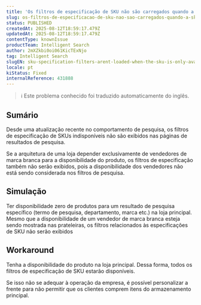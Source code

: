 ```yaml
---
title: 'Os filtros de especificação de SKU não são carregados quando a SKU está disponível apenas em um vendedor Whitelabel'
slug: os-filtros-de-especificacao-de-sku-nao-sao-carregados-quando-a-sku-esta-disponivel-apenas-em-um-vendedor-whitelabel
status: PUBLISHED
createdAt: 2025-08-12T18:59:17.479Z
updatedAt: 2025-08-12T18:59:17.479Z
contentType: knownIssue
productTeam: Intelligent Search
author: 2mXZkbi0oi061KicTExNjo
tag: Intelligent Search
slugEN: sku-specification-filters-arent-loaded-when-the-sku-is-only-available-in-a-whitelabel-seller
locale: pt
kiStatus: Fixed
internalReference: 431888
---
```


>ℹ️ Este problema conhecido foi traduzido automaticamente do inglês.

## Sumário


Desde uma atualização recente no comportamento de pesquisa, os filtros de especificação de SKUs indisponíveis não são exibidos nas páginas de resultados de pesquisa.

Se a arquitetura de uma loja depender exclusivamente de vendedores de marca branca para a disponibilidade do produto, os filtros de especificação também não serão exibidos, pois a disponibilidade dos vendedores não está sendo considerada nos filtros de pesquisa.
## Simulação


Ter disponibilidade zero de produtos para um resultado de pesquisa específico (termo de pesquisa, departamento, marca etc.) na loja principal. Mesmo que a disponibilidade de um vendedor de marca branca esteja sendo mostrada nas prateleiras, os filtros relacionados às especificações de SKU não serão exibidos
## Workaround


Tenha a disponibilidade do produto na loja principal. Dessa forma, todos os filtros de especificação de SKU estarão disponíveis.

Se isso não se adequar à operação da empresa, é possível personalizar a frente para não permitir que os clientes comprem itens do armazenamento principal.


